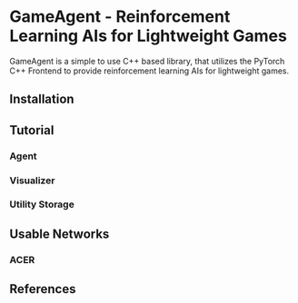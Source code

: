# GameAgent - Reinforcement Learning AIs for Lightweight Games

GameAgent is a simple to use C++ based library, that utilizes the PyTorch C++ Frontend to provide reinforcement learning AIs for lightweight games. 

## Installation

## Tutorial

### Agent

### Visualizer

### Utility Storage

## Usable Networks
### ACER

## References
